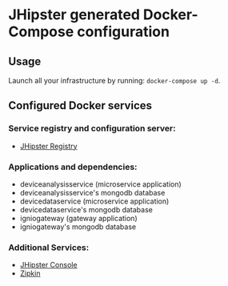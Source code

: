# JHipster generated Docker-Compose configuration

## Usage

Launch all your infrastructure by running: `docker-compose up -d`.

## Configured Docker services

### Service registry and configuration server:

- [JHipster Registry](http://localhost:8761)

### Applications and dependencies:

- deviceanalysisservice (microservice application)
- deviceanalysisservice's mongodb database
- devicedataservice (microservice application)
- devicedataservice's mongodb database
- igniogateway (gateway application)
- igniogateway's mongodb database

### Additional Services:

- [JHipster Console](http://localhost:5601)
- [Zipkin](http://localhost:9411)
